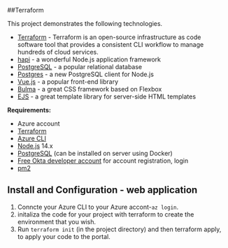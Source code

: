 ##Terraform

This project demonstrates the following technologies.


* [Terraform](https://learn.hashicorp.com/tutorials/terraform/install-cli) - Terraform is an open-source infrastructure as code software tool that provides a consistent CLI workflow to manage hundreds of cloud services.
* [hapi](https://hapi.dev) - a wonderful Node.js application framework
* [PostgreSQL](https://www.postgresql.org/) - a popular relational database
* [Postgres](https://github.com/porsager/postgres) - a new PostgreSQL client for Node.js
* [Vue.js](https://vuejs.org/) - a popular front-end library
* [Bulma](https://bulma.io/) - a great CSS framework based on Flexbox
* [EJS](https://ejs.co/) - a great template library for server-side HTML templates


**Requirements:**

* Azure account
* [Terraform](https://learn.hashicorp.com/tutorials/terraform/install-cli)
* [Azure CLI](https://docs.microsoft.com/en-us/cli/azure/install-azure-cli)
* [Node.js](https://nodejs.org/) 14.x
* [PostgreSQL](https://www.postgresql.org/) (can be installed on server using Docker)
* [Free Okta developer account](https://developer.okta.com/) for account registration, login
* [pm2](https://pm2.keymetrics.io/)

## Install and Configuration - web application
1. Conncte your Azure CLI to your Azure accont-`az login`.
2. initaliza the code for your project with terraform to create the environment that you wish.
4. Run `terraform init` (in the project directory) and then terraform apply, to apply your code to the portal.

